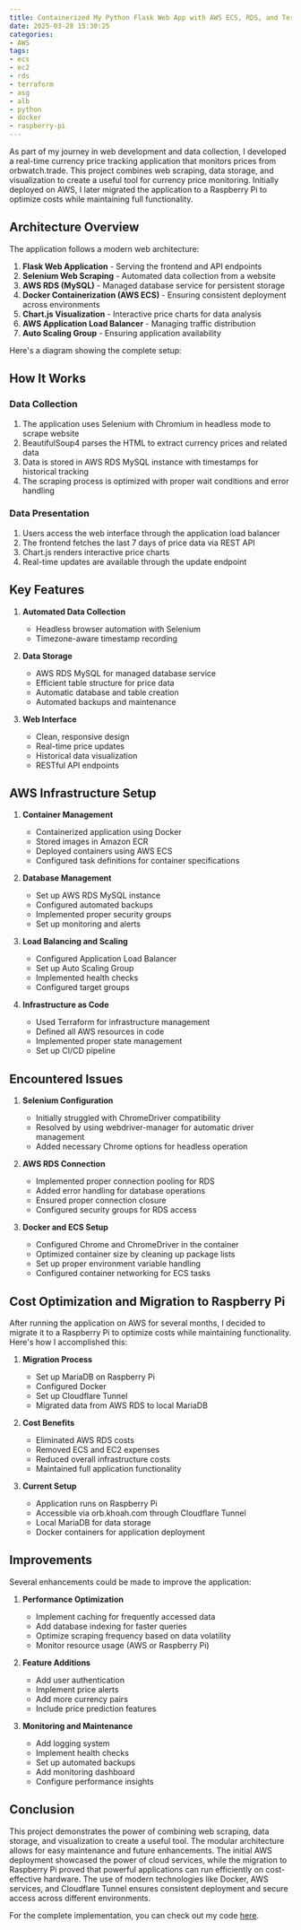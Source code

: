 ```yaml
---
title: Containerized My Python Flask Web App with AWS ECS, RDS, and Terraform
date: 2025-03-28 15:30:25
categories:
- AWS
tags:
- ecs
- ec2
- rds
- terraform
- asg
- alb
- python
- docker
- raspberry-pi
---
```

As part of my journey in web development and data collection, I developed a real-time currency price tracking application that monitors prices from orbwatch.trade. This project combines web scraping, data storage, and visualization to create a useful tool for currency price monitoring. Initially deployed on AWS, I later migrated the application to a Raspberry Pi to optimize costs while maintaining full functionality.

## Architecture Overview

The application follows a modern web architecture:
1. **Flask Web Application** - Serving the frontend and API endpoints
2. **Selenium Web Scraping** - Automated data collection from a website
3. **AWS RDS (MySQL)** - Managed database service for persistent storage
4. **Docker Containerization (AWS ECS)** - Ensuring consistent deployment across environments
5. **Chart.js Visualization** - Interactive price charts for data analysis
6. **AWS Application Load Balancer** - Managing traffic distribution
7. **Auto Scaling Group** - Ensuring application availability

Here's a diagram showing the complete setup:

## How It Works

### Data Collection
1. The application uses Selenium with Chromium in headless mode to scrape website
2. BeautifulSoup4 parses the HTML to extract currency prices and related data
3. Data is stored in AWS RDS MySQL instance with timestamps for historical tracking
4. The scraping process is optimized with proper wait conditions and error handling

### Data Presentation
1. Users access the web interface through the application load balancer
2. The frontend fetches the last 7 days of price data via REST API
3. Chart.js renders interactive price charts
4. Real-time updates are available through the update endpoint

## Key Features

1. **Automated Data Collection**
   - Headless browser automation with Selenium
   - Timezone-aware timestamp recording

2. **Data Storage**
   - AWS RDS MySQL for managed database service
   - Efficient table structure for price data
   - Automatic database and table creation
   - Automated backups and maintenance

3. **Web Interface**
   - Clean, responsive design
   - Real-time price updates
   - Historical data visualization
   - RESTful API endpoints

## AWS Infrastructure Setup

1. **Container Management**
   - Containerized application using Docker
   - Stored images in Amazon ECR
   - Deployed containers using AWS ECS
   - Configured task definitions for container specifications

2. **Database Management**
   - Set up AWS RDS MySQL instance
   - Configured automated backups
   - Implemented proper security groups
   - Set up monitoring and alerts

3. **Load Balancing and Scaling**
   - Configured Application Load Balancer
   - Set up Auto Scaling Group
   - Implemented health checks
   - Configured target groups

4. **Infrastructure as Code**
   - Used Terraform for infrastructure management
   - Defined all AWS resources in code
   - Implemented proper state management
   - Set up CI/CD pipeline

## Encountered Issues

1. **Selenium Configuration**
   - Initially struggled with ChromeDriver compatibility
   - Resolved by using webdriver-manager for automatic driver management
   - Added necessary Chrome options for headless operation

2. **AWS RDS Connection**
   - Implemented proper connection pooling for RDS
   - Added error handling for database operations
   - Ensured proper connection closure
   - Configured security groups for RDS access

3. **Docker and ECS Setup**
   - Configured Chrome and ChromeDriver in the container
   - Optimized container size by cleaning up package lists
   - Set up proper environment variable handling
   - Configured container networking for ECS tasks

## Cost Optimization and Migration to Raspberry Pi

After running the application on AWS for several months, I decided to migrate it to a Raspberry Pi to optimize costs while maintaining functionality. Here's how I accomplished this:

1. **Migration Process**
   - Set up MariaDB on Raspberry Pi
   - Configured Docker
   - Set up Cloudflare Tunnel
   - Migrated data from AWS RDS to local MariaDB

2. **Cost Benefits**
   - Eliminated AWS RDS costs
   - Removed ECS and EC2 expenses
   - Reduced overall infrastructure costs
   - Maintained full application functionality

3. **Current Setup**
   - Application runs on Raspberry Pi
   - Accessible via orb.khoah.com through Cloudflare Tunnel
   - Local MariaDB for data storage
   - Docker containers for application deployment

## Improvements

Several enhancements could be made to improve the application:
1. **Performance Optimization**
   - Implement caching for frequently accessed data
   - Add database indexing for faster queries
   - Optimize scraping frequency based on data volatility
   - Monitor resource usage (AWS or Raspberry Pi)

2. **Feature Additions**
   - Add user authentication
   - Implement price alerts
   - Add more currency pairs
   - Include price prediction features

3. **Monitoring and Maintenance**
   - Add logging system
   - Implement health checks
   - Set up automated backups
   - Add monitoring dashboard
   - Configure performance insights

## Conclusion

This project demonstrates the power of combining web scraping, data storage, and visualization to create a useful tool. The modular architecture allows for easy maintenance and future enhancements. The initial AWS deployment showcased the power of cloud services, while the migration to Raspberry Pi proved that powerful applications can run efficiently on cost-effective hardware. The use of modern technologies like Docker, AWS services, and Cloudflare Tunnel ensures consistent deployment and secure access across different environments.

For the complete implementation, you can check out my code [here](https://github.com/ehoang0106/RDS).
